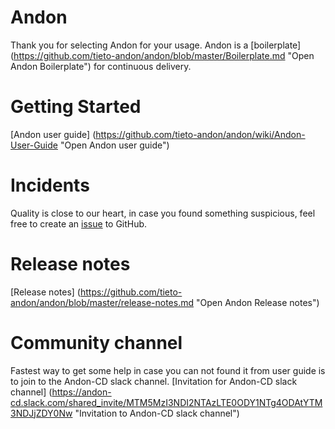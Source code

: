# Andon

Thank you for selecting Andon for your usage. Andon is a [boilerplate] (https://github.com/tieto-andon/andon/blob/master/Boilerplate.md "Open Andon Boilerplate") for continuous delivery.

# Getting Started

[Andon user guide] (https://github.com/tieto-andon/andon/wiki/Andon-User-Guide "Open Andon user guide")

# Incidents

Quality is close to our heart, in case you found something suspicious, feel free to create an [issue](https://github.com/tieto-andon/andon/issues/new "Create an issue") to GitHub.

# Release notes

[Release notes] (https://github.com/tieto-andon/andon/blob/master/release-notes.md "Open Andon Release notes")

# Community channel

Fastest way to get some help in case you can not found it from user guide is to join to the Andon-CD slack channel. [Invitation for Andon-CD slack channel] (https://andon-cd.slack.com/shared_invite/MTM5MzI3NDI2NTAzLTE0ODY1NTg4ODAtYTM3NDJjZDY0Nw "Invitation to Andon-CD slack channel")
